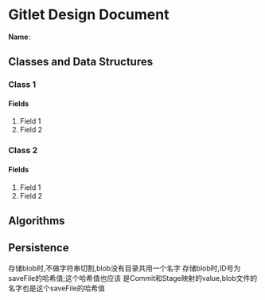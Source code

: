 # Gitlet Design Document

**Name**:

## Classes and Data Structures

### Class 1

#### Fields

1. Field 1
2. Field 2


### Class 2

#### Fields

1. Field 1
2. Field 2


## Algorithms

## Persistence

存储blob时,不做字符串切割,blob没有目录共用一个名字
存储blob时,ID号为saveFile的哈希值;这个哈希值也应该
是Commit和Stage映射的value,blob文件的名字也是这个saveFile的哈希值

